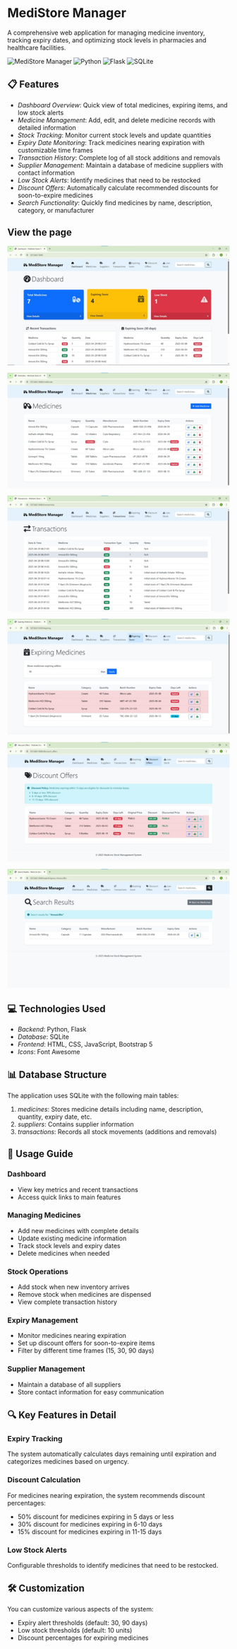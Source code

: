 # MediStore Manager

A comprehensive web application for managing medicine inventory, tracking expiry dates, and optimizing stock levels in pharmacies and healthcare facilities.

![MediStore Manager](https://img.shields.io/badge/Medicine-Stock%20Management-blue)
![Python](https://img.shields.io/badge/Python-3.x-green)
![Flask](https://img.shields.io/badge/Flask-2.2.3-lightgrey)
![SQLite](https://img.shields.io/badge/Database-SQLite-orange)

## 📋 Features

- *Dashboard Overview*: Quick view of total medicines, expiring items, and low stock alerts
- *Medicine Management*: Add, edit, and delete medicine records with detailed information
- *Stock Tracking*: Monitor current stock levels and update quantities
- *Expiry Date Monitoring*: Track medicines nearing expiration with customizable time frames
- *Transaction History*: Complete log of all stock additions and removals
- *Supplier Management*: Maintain a database of medicine suppliers with contact information
- *Low Stock Alerts*: Identify medicines that need to be restocked
- *Discount Offers*: Automatically calculate recommended discounts for soon-to-expire medicines
- *Search Functionality*: Quickly find medicines by name, description, category, or manufacturer

##  View the page

![T.php](med1.jpg)

![T.php](med2.jpg)

![T.php](med3.jpg)

![T.php](med4.jpg)

![T.php](med5.jpg)

![T.php](med6.jpg)


## 💻 Technologies Used

- *Backend*: Python, Flask
- *Database*: SQLite
- *Frontend*: HTML, CSS, JavaScript, Bootstrap 5
- *Icons*: Font Awesome

## 📊 Database Structure

The application uses SQLite with the following main tables:

1. *medicines*: Stores medicine details including name, description, quantity, expiry date, etc.
2. *suppliers*: Contains supplier information
3. *transactions*: Records all stock movements (additions and removals)

## 📱 Usage Guide

### Dashboard
- View key metrics and recent transactions
- Access quick links to main features

### Managing Medicines
- Add new medicines with complete details
- Update existing medicine information
- Track stock levels and expiry dates
- Delete medicines when needed

### Stock Operations
- Add stock when new inventory arrives
- Remove stock when medicines are dispensed
- View complete transaction history

### Expiry Management
- Monitor medicines nearing expiration
- Set up discount offers for soon-to-expire items
- Filter by different time frames (15, 30, 90 days)

### Supplier Management
- Maintain a database of all suppliers
- Store contact information for easy communication

## 🔍 Key Features in Detail

### Expiry Tracking
The system automatically calculates days remaining until expiration and categorizes medicines based on urgency.

### Discount Calculation
For medicines nearing expiration, the system recommends discount percentages:
- 50% discount for medicines expiring in 5 days or less
- 30% discount for medicines expiring in 6-10 days
- 15% discount for medicines expiring in 11-15 days

### Low Stock Alerts
Configurable thresholds to identify medicines that need to be restocked.

## 🛠 Customization

You can customize various aspects of the system:
- Expiry alert thresholds (default: 30, 90 days)
- Low stock thresholds (default: 10 units)
- Discount percentages for expiring medicines
